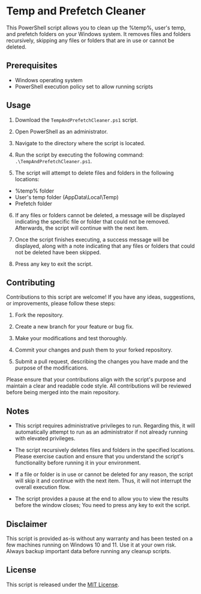 # Temp and Prefetch Cleaner

This PowerShell script allows you to clean up the %temp%, user's temp, and prefetch folders on your Windows system. It removes files and folders recursively, skipping any files or folders that are in use or cannot be deleted.

## Prerequisites

- Windows operating system
- PowerShell execution policy set to allow running scripts

## Usage

1. Download the `TempAndPrefetchCleaner.ps1` script.

2. Open PowerShell as an administrator.

3. Navigate to the directory where the script is located.

4. Run the script by executing the following command: `.\TempAndPrefetchCleaner.ps1`.
  
5. The script will attempt to delete files and folders in the following locations:
- %temp% folder
- User's temp folder (AppData\Local\Temp)
- Prefetch folder

6. If any files or folders cannot be deleted, a message will be displayed indicating the specific file or folder that could not be removed. Afterwards, the script will continue with the next item.

7. Once the script finishes executing, a success message will be displayed, along with a note indicating that any files or folders that could not be deleted have been skipped.

8. Press any key to exit the script.

## Contributing

Contributions to this script are welcome! If you have any ideas, suggestions, or improvements, please follow these steps:

1. Fork the repository.

2. Create a new branch for your feature or bug fix.

3. Make your modifications and test thoroughly.

4. Commit your changes and push them to your forked repository.

5. Submit a pull request, describing the changes you have made and the purpose of the modifications.

Please ensure that your contributions align with the script's purpose and maintain a clear and readable code style. All contributions will be reviewed before being merged into the main repository.

## Notes

- This script requires administrative privileges to run. Regarding this, it will automatically attempt to run as an administrator if not already running with elevated privileges.

- The script recursively deletes files and folders in the specified locations. Please exercise caution and ensure that you understand the script's functionality before running it in your environment.

- If a file or folder is in use or cannot be deleted for any reason, the script will skip it and continue with the next item. Thus, it will not interrupt the overall execution flow.

- The script provides a pause at the end to allow you to view the results before the window closes; You need to press any key to exit the script.

## Disclaimer

This script is provided as-is without any warranty and has been tested on a few machines running on Windows 10 and 11. Use it at your own risk. Always backup important data before running any cleanup scripts.

## License

This script is released under the [MIT License](https://opensource.org/licenses/MIT).